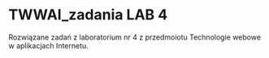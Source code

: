 # TWWAI_zadania LAB 4

Rozwiązane zadań z laboratorium nr 4 z przedmoiotu Technologie webowe w aplikacjach Internetu.

